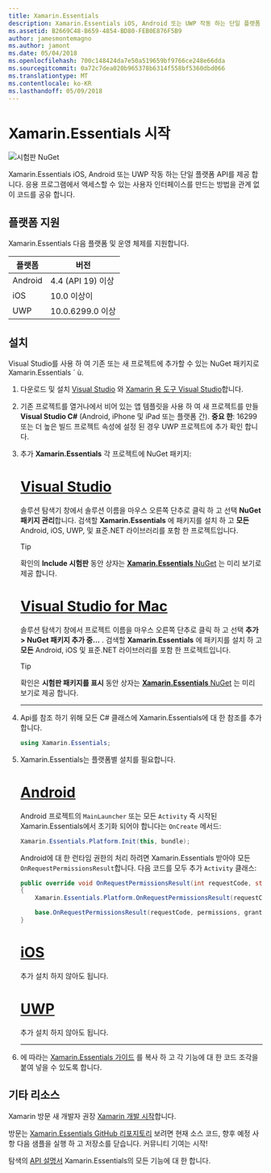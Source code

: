 ```yaml
---
title: Xamarin.Essentials
description: Xamarin.Essentials iOS, Android 또는 UWP 작동 하는 단일 플랫폼 API를 제공 합니다. 응용 프로그램에서 액세스할 수 있는 사용자 인터페이스를 만드는 방법을 관계 없이 코드를 공유 합니다.
ms.assetid: B2669C48-B659-4854-BD80-FEB0E876F5B9
author: jamesmontemagno
ms.author: jamont
ms.date: 05/04/2018
ms.openlocfilehash: 700c148424da7e50a519659bf9766ce248e66dda
ms.sourcegitcommit: 0a72c7dea020b965378b6314f558bf5360dbd066
ms.translationtype: MT
ms.contentlocale: ko-KR
ms.lasthandoff: 05/09/2018
---
```

# <a name="get-started-with-xamarinessentials"></a>Xamarin.Essentials 시작

![시험판 NuGet](~/media/shared/pre-release.png)

Xamarin.Essentials iOS, Android 또는 UWP 작동 하는 단일 플랫폼 API를 제공 합니다. 응용 프로그램에서 액세스할 수 있는 사용자 인터페이스를 만드는 방법을 관계 없이 코드를 공유 합니다.

## <a name="platform-support"></a>플랫폼 지원

Xamarin.Essentials 다음 플랫폼 및 운영 체제를 지원합니다.

| 플랫폼 | 버전 |
| --- | --- |
| Android | 4.4 (API 19) 이상 |
| iOS |10.0 이상이 |
| UWP | 10.0.6299.0 이상 |

## <a name="installation"></a>설치

Visual Studio를 사용 하 여 기존 또는 새 프로젝트에 추가할 수 있는 NuGet 패키지로 Xamarin.Essentials ´ ù.

1. 다운로드 및 설치 [Visual Studio](http://visualstudio.com) 와 [Xamarin 용 도구 Visual Studio](~/cross-platform/get-started/installation/index.md)합니다.

2. 기존 프로젝트를 열거나에서 비어 있는 앱 템플릿을 사용 하 여 새 프로젝트를 만들 **Visual Studio C#** (Android, iPhone 및 iPad 또는 플랫폼 간). **중요 한**: 16299 또는 더 높은 빌드 프로젝트 속성에 설정 된 경우 UWP 프로젝트에 추가 확인 합니다.

3. 추가 **Xamarin.Essentials** 각 프로젝트에 NuGet 패키지:

    # <a name="visual-studiotabwindows"></a>[Visual Studio](#tab/windows)

    솔루션 탐색기 창에서 솔루션 이름을 마우스 오른쪽 단추로 클릭 하 고 선택 **NuGet 패키지 관리**합니다. 검색할 **Xamarin.Essentials** 에 패키지를 설치 하 고 **모든** Android, iOS, UWP, 및 표준.NET 라이브러리를 포함 한 프로젝트입니다.

    > [!TIP]
    > 확인의 **Include 시험판** 동안 상자는 [ **Xamarin.Essentials** NuGet](https://www.nuget.org/packages/Xamarin.Essentials) 는 미리 보기로 제공 합니다.

    # <a name="visual-studio-for-mactabmacos"></a>[Visual Studio for Mac](#tab/macos)

    솔루션 탐색기 창에서 프로젝트 이름을 마우스 오른쪽 단추로 클릭 하 고 선택 **추가 > NuGet 패키지 추가 중...** . 검색할 **Xamarin.Essentials** 에 패키지를 설치 하 고 **모든** Android, iOS 및 표준.NET 라이브러리를 포함 한 프로젝트입니다.

    > [!TIP]
    > 확인은 **시험판 패키지를 표시** 동안 상자는 [ **Xamarin.Essentials** NuGet](https://www.nuget.org/packages/Xamarin.Essentials) 는 미리 보기로 제공 합니다.

    -----

4. Api를 참조 하기 위해 모든 C# 클래스에 Xamarin.Essentials에 대 한 참조를 추가 합니다.

    ```csharp
    using Xamarin.Essentials;
    ```

5. Xamarin.Essentials는 플랫폼별 설치를 필요합니다.

    # <a name="androidtabandroid"></a>[Android](#tab/android)

    Android 프로젝트의 `MainLauncher` 또는 모든 `Activity` 즉 시작된 Xamarin.Essentials에서 초기화 되어야 합니다는 `OnCreate` 메서드:

    ```csharp
    Xamarin.Essentials.Platform.Init(this, bundle);
    ```

    Android에 대 한 런타임 권한의 처리 하려면 Xamarin.Essentials 받아야 모든 `OnRequestPermissionsResult`합니다. 다음 코드를 모두 추가 `Activity` 클래스:

    ```csharp
    public override void OnRequestPermissionsResult(int requestCode, string[] permissions, [GeneratedEnum] Android.Content.PM.Permission[] grantResults)
    {
        Xamarin.Essentials.Platform.OnRequestPermissionsResult(requestCode, permissions, grantResults);

        base.OnRequestPermissionsResult(requestCode, permissions, grantResults);
    }
    ```

    # <a name="iostabios"></a>[iOS](#tab/ios)

    추가 설치 하지 않아도 됩니다.

    # <a name="uwptabuwp"></a>[UWP](#tab/uwp)

    추가 설치 하지 않아도 됩니다.

    -----

6. 에 따라는 [Xamarin.Essentials 가이드](index.md) 를 복사 하 고 각 기능에 대 한 코드 조각을 붙여 넣을 수 있도록 합니다.

## <a name="other-resources"></a>기타 리소스

Xamarin 방문 새 개발자 권장 [Xamarin 개발 시작](~/cross-platform/getting-started/index.md)합니다.

방문는 [Xamarin.Essentials GitHub 리포지토리](http://github.com/xamarin/Essentials) 보려면 현재 소스 코드, 향후 예정 사항 다음 샘플을 실행 하 고 저장소를 닫습니다. 커뮤니티 기여는 시작!

탐색의 [API 설명서](xref:Xamarin.Essentials) Xamarin.Essentials의 모든 기능에 대 한 합니다.
